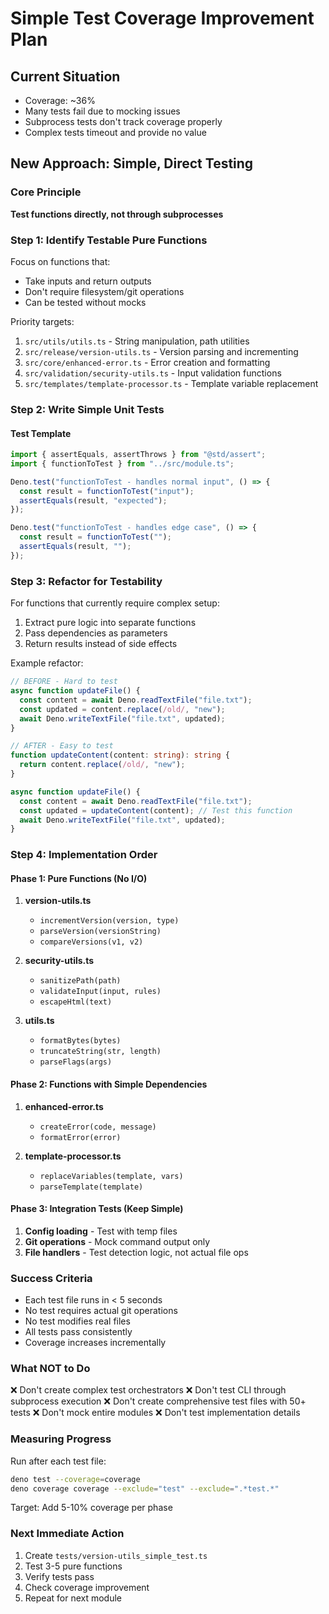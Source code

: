 # Simple Test Coverage Improvement Plan

## Current Situation

- Coverage: ~36%
- Many tests fail due to mocking issues
- Subprocess tests don't track coverage properly
- Complex tests timeout and provide no value

## New Approach: Simple, Direct Testing

### Core Principle

**Test functions directly, not through subprocesses**

### Step 1: Identify Testable Pure Functions

Focus on functions that:

- Take inputs and return outputs
- Don't require filesystem/git operations
- Can be tested without mocks

Priority targets:

1. `src/utils/utils.ts` - String manipulation, path utilities
2. `src/release/version-utils.ts` - Version parsing and incrementing
3. `src/core/enhanced-error.ts` - Error creation and formatting
4. `src/validation/security-utils.ts` - Input validation functions
5. `src/templates/template-processor.ts` - Template variable replacement

### Step 2: Write Simple Unit Tests

#### Test Template

```typescript
import { assertEquals, assertThrows } from "@std/assert";
import { functionToTest } from "../src/module.ts";

Deno.test("functionToTest - handles normal input", () => {
  const result = functionToTest("input");
  assertEquals(result, "expected");
});

Deno.test("functionToTest - handles edge case", () => {
  const result = functionToTest("");
  assertEquals(result, "");
});
```

### Step 3: Refactor for Testability

For functions that currently require complex setup:

1. Extract pure logic into separate functions
2. Pass dependencies as parameters
3. Return results instead of side effects

Example refactor:

```typescript
// BEFORE - Hard to test
async function updateFile() {
  const content = await Deno.readTextFile("file.txt");
  const updated = content.replace(/old/, "new");
  await Deno.writeTextFile("file.txt", updated);
}

// AFTER - Easy to test
function updateContent(content: string): string {
  return content.replace(/old/, "new");
}

async function updateFile() {
  const content = await Deno.readTextFile("file.txt");
  const updated = updateContent(content); // Test this function
  await Deno.writeTextFile("file.txt", updated);
}
```

### Step 4: Implementation Order

#### Phase 1: Pure Functions (No I/O)

1. **version-utils.ts**
   - `incrementVersion(version, type)`
   - `parseVersion(versionString)`
   - `compareVersions(v1, v2)`

2. **security-utils.ts**
   - `sanitizePath(path)`
   - `validateInput(input, rules)`
   - `escapeHtml(text)`

3. **utils.ts**
   - `formatBytes(bytes)`
   - `truncateString(str, length)`
   - `parseFlags(args)`

#### Phase 2: Functions with Simple Dependencies

1. **enhanced-error.ts**
   - `createError(code, message)`
   - `formatError(error)`

2. **template-processor.ts**
   - `replaceVariables(template, vars)`
   - `parseTemplate(template)`

#### Phase 3: Integration Tests (Keep Simple)

1. **Config loading** - Test with temp files
2. **Git operations** - Mock command output only
3. **File handlers** - Test detection logic, not actual file ops

### Success Criteria

- Each test file runs in < 5 seconds
- No test requires actual git operations
- No test modifies real files
- All tests pass consistently
- Coverage increases incrementally

### What NOT to Do

❌ Don't create complex test orchestrators ❌ Don't test CLI through subprocess execution ❌ Don't create comprehensive
test files with 50+ tests ❌ Don't mock entire modules ❌ Don't test implementation details

### Measuring Progress

Run after each test file:

```bash
deno test --coverage=coverage
deno coverage coverage --exclude="test" --exclude=".*test.*"
```

Target: Add 5-10% coverage per phase

### Next Immediate Action

1. Create `tests/version-utils_simple_test.ts`
2. Test 3-5 pure functions
3. Verify tests pass
4. Check coverage improvement
5. Repeat for next module
